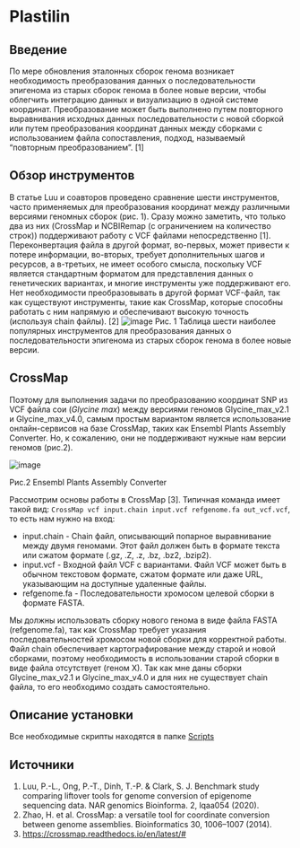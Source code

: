 # Plastilin
## Введение

По мере обновления эталонных сборок генома возникает необходимость преобразования данных о последовательности эпигенома из старых сборок генома в более новые версии, чтобы облегчить интеграцию данных и визуализацию в одной системе координат. Преобразование может быть выполнено путем повторного выравнивания исходных данных последовательности с новой сборкой или путем преобразования координат данных между сборками с использованием файла сопоставления, подход, называемый “повторным преобразованием”. [1]

## Обзор инструментов

В статье Luu и соавторов проведено сравнение шести инструментов, часто применяемых для преобразования координат между различными версиями геномных сборок (рис. 1). 
Сразу можно заметить, что только два из них (CrossMap и NCBIRemap (с ограничением на количество строк)) поддерживают работу с VCF файлами непосредственно [1]. 
Переконвертация файла в другой формат, во-первых, может привести к потере информации, во-вторых, требует дополнительных шагов и ресурсов, а в-третьих, не имеет особого смысла, поскольку VCF является стандартным форматом для представления данных о генетических вариантах, и многие инструменты уже поддерживают его. Нет необходимости преобразовывать в другой формат VCF-файл, так как существуют инструменты, такие как CrossMap, которые способны работать с ним напрямую и обеспечивают высокую точность (используя chain файлы). [2] 
![image](https://github.com/user-attachments/assets/e7e5bb3b-bee4-493d-b8d0-6b75916ab21a)
Рис. 1 Таблица шести наиболее популярных инструментов для преобразования данных о последовательности эпигенома из старых сборок генома в более новые версии.

## CrossMap
Поэтому для выполнения задачи по преобразованию координат SNP из VCF файла сои (*Glycine max*) между версиями геномов Glycine_max_v2.1 и Glycine_max_v4.0, самым простым вариантом является использование онлайн-сервисов на базе CrossMap, таких как Ensembl Plants Assembly Converter. Но, к сожалению, они не поддерживают нужные нам версии геномов (рис.2).

![image](https://github.com/user-attachments/assets/94a75c87-b2bf-4440-9a90-22e75ff5c579)

Рис.2 Ensembl Plants Assembly Converter

Рассмотрим основы работы в CrossMap [3]. Типичная команда имеет такой вид: 
```CrossMap vcf input.chain input.vcf refgenome.fa out_vcf.vcf```, то есть нам нужно на вход:

- input.chain - Chain файл, описывающий попарное выравнивание между двумя геномами. Этот файл должен быть в формате текста или сжатом формате (.gz, .Z, .z, .bz, .bz2, .bzip2).
- input.vcf - Входной файл VCF с вариантами. Файл VCF может быть в обычном текстовом формате, сжатом формате или даже URL, указывающим на доступные удаленные файлы.
- refgenome.fa - Последовательности хромосом целевой сборки в формате FASTA.

Мы должны использовать сборку нового генома в виде файла FASTA (refgenome.fa), так как CrossMap требует указания последовательностей хромосом новой сборки для корректной работы. Файл chain обеспечивает картографирование между старой и новой сборками, поэтому необходимость в использовании старой сборки в виде файла отсутствует (геном Х). Так как мне даны сборки Glycine_max_v2.1 и Glycine_max_v4.0 и для них не существует chain файла, то его необходимо создать самостоятельно.

## Описание установки
Все необходимые скрипты находятся в папке [Scripts]([https://skillbox.ru/media/](https://github.com/nerofeeva2001/Plastilin/tree/main/Scripts) "Нажмите")


## Источники
1.	Luu, P.-L., Ong, P.-T., Dinh, T.-P. & Clark, S. J. Benchmark study comparing liftover tools for genome conversion of epigenome  sequencing data. NAR genomics Bioinforma. 2, lqaa054 (2020).
2.	Zhao, H. et al. CrossMap: a versatile tool for coordinate conversion between genome assemblies. Bioinformatics 30, 1006–1007 (2014).
3. 	https://crossmap.readthedocs.io/en/latest/#

